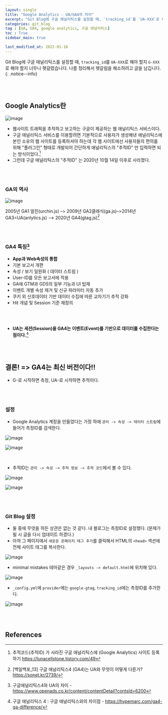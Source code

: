 ```yaml
---
layout: single
title: "Google Analytics - UA/GA4의 차이"
excerpt: "Git Blog에 구글 애널리틱스를 설정할 때, `tracking_id`를 `UA-XXX`로 해야 할지 `G-XXX`로 해야 할지 너무나 헷갈렸습니다. 나름 정리해서 헷갈림을 해소하려고 글을 남깁니다."
categories: git_blog
tag : [UA, GA4, google analytics, 구글 애널리틱스]
toc : True
sidebar_main: true

last_modified_at: 2022-01-18
---
```


Git Blog에 구글 애널리틱스를 설정할 때, `tracking_id`를 `UA-XXX`로 해야 할지 `G-XXX`로 해야 할지 너무나 헷갈렸습니다. 나름 정리해서 헷갈림을 해소하려고 글을 남깁니다.
{: .notice--info}

<br>
<br>

## Google Analytics란

![image](https://user-images.githubusercontent.com/78655692/145143938-1cf2738e-70d2-4658-9fe3-90fd3b5ca3d0.png)

- 웹사이트 트래픽을 추적하고 보고하는 구글이 제공하는 웹 애널리틱스 서비스이다.
- 구글 애널리틱스 서비스를 이용할려면 기본적으로 사용자가 생성해낸 애널리틱스에 본인 소유의 웹 사이트를 등록하셔야 하는데 각 웹 사이트에선 사용자들의 편의를 위해 "플러그인" 형태로 개발되어 간단하게 애널리틱스의 "추적ID" 만 입력하면 되는 방식이었다.[^1]
- 그런데 구글 애널리틱스의 "추적ID" 는 2020년 10월 14일 이후로 사라졌다.

<br>
<br>

### GA의 역사

![image](https://user-images.githubusercontent.com/78655692/145144255-a1451c9f-f7ef-495e-8737-9765ac46e5b6.png)

2005년 GA1 얼친(urchin.js) –> 2009년 GA2클래식(ga.js)–>2014년 GA3=UA(anlytics.js) –> 2020년 GA4(gtag.js)[^2]

<br>
<br>

### GA4 특징[^3]

- **App과 Web속성의 통합**
- 기본 보고서 개편
- 속성 / 보기 일원화 ( 데이터 스트림 )
- User-ID를 모든 보고서에 적용
- GA에 GTM과 GDS의 일부 기능과 UI 탑재
- 이벤트 개별 속성 제거 및 신규 파라미터 자동 추가
- 쿠키 외 신호데이터 기반 데이터 수집에 따른 교차기기 추적 강화
- Hit 개념 및 Session 기준 재정의

<br>
<br>

- **UA는 세션(Session)을 GA4는 이벤트(Event)를 기반으로 데이터를 수집한다는 점이다.**[^4]

<br>
<br>

## 결론! => GA4는 최신 버전이다!!

- G-로 시작하면 측정, UA-로 시작하면 추적이다.

<br>
<br>

### 설정

- Google Analytics 계정을 만들었다는 가정 하에 `관리 -> 속성 -> 데이터 스트림`에 들어가 측정ID를 검색한다.

![image](https://user-images.githubusercontent.com/78655692/145145410-1fbd76ba-f196-406c-a04c-58605c22352d.png)

![image](https://user-images.githubusercontent.com/78655692/145145477-7cac8d3e-3a74-44fb-b38d-c1c9285babf4.png)

<br>

- 추적ID는 `관리 -> 속성 -> 추적 정보 -> 추적 코드`에서 볼 수 있다.

![image](https://user-images.githubusercontent.com/78655692/145145334-971087d7-90ad-41a2-a3f9-dfcfcf9417a6.png)

![image](https://user-images.githubusercontent.com/78655692/145145575-7e64234e-1ab9-4b73-b281-be02bfed417d.png)

<br>
<br>

### Git Blog 설정

- 둘 중에 무엇을 하든 상관은 없는 것 같다. 내 블로그는 측정ID로 설정했다. (문제가 될 시 글을 다시 업데이트 하겠다.)
- 아까 그 페이지에서 `새로운 온페이지 태그 추가`를 클릭해서 HTML의 `<head>` 섹션에 전체 사이트 태그를 복사한다. 

![image](https://user-images.githubusercontent.com/78655692/145145937-8f159805-5c4c-4b7e-9b7c-16a5b6de81d7.png)

- minimal mistakes 테마같은 경우 `_layouts -> default.html`에 위치해 있다.

![image](https://user-images.githubusercontent.com/78655692/145146302-ffb3c6bb-8082-4570-aeed-4f591dc787cb.png)

- `_config.yml`에 `provider`에는 `google-gtag`, `tracking_id`에는 측정ID를 추가한다.

![image](https://user-images.githubusercontent.com/78655692/145146144-7337567a-c737-41b4-8d90-121f3f5ee8f2.png)



<br>
<br>

## References

[^1]: 추적코드(추적ID) 가 사라진 구글 애널리틱스에 (Google Analytics) 사이트 등록하기 <https://lunacellstone.tistory.com/49>
[^2]: [백일백포_13] 구글 애널리틱스4 (GA4)는 UA와 무엇이 어떻게 다른가? <https://sonet.kr/2739/>
[^3]: 구글애널리틱스4와 UA의 차이 - <https://www.openads.co.kr/content/contentDetail?contsId=6200>
[^4]: 구글 애널리틱스 4 : 구글 애널리틱스와의 차이점 - <https://hypemarc.com/ga4-ga-difference/>